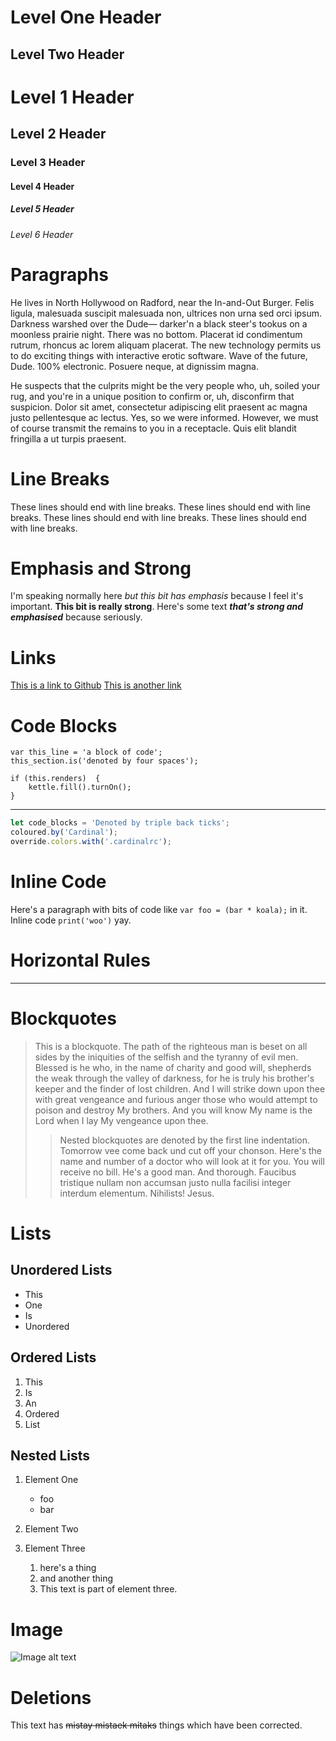 Level One Header
================

Level Two Header
----------------

# Level 1 Header #
## Level 2 Header ##
### Level 3 Header ###
#### Level 4 Header ####
##### Level 5 Header #####
###### Level 6 Header ######

# Paragraphs #

He lives in North Hollywood on Radford, near the In-and-Out Burger. Felis ligula, malesuada suscipit malesuada non, ultrices non urna sed orci ipsum. Darkness warshed over the Dude— darker'n a black steer's tookus on a moonless prairie night. There was no bottom. Placerat id condimentum rutrum, rhoncus ac lorem aliquam placerat. The new technology permits us to do exciting things with interactive erotic software. Wave of the future, Dude. 100% electronic. Posuere neque, at dignissim magna.

He suspects that the culprits might be the very people who, uh, soiled your rug, and you're in a unique position to confirm or, uh, disconfirm that suspicion. Dolor sit amet, consectetur adipiscing elit praesent ac magna justo pellentesque ac lectus. Yes, so we were informed. However, we must of course transmit the remains to you in a receptacle. Quis elit blandit fringilla a ut turpis praesent.

# Line Breaks #

These lines should end with line breaks.
These lines should end with line breaks.
These lines should end with line breaks.
These lines should end with line breaks.

# Emphasis and Strong #

I'm speaking normally here *but this bit has emphasis* because I feel it's important. **This bit is really strong**. Here's some text ***that's strong and emphasised*** because seriously.

# Links #

[This is a link to Github](http://github.com)
[This is another link](http://example.com)

# Code Blocks #

    var this_line = 'a block of code';
    this_section.is('denoted by four spaces');

    if (this.renders)  {
        kettle.fill().turnOn();
    }

------------

```js
let code_blocks = 'Denoted by triple back ticks';
coloured.by('Cardinal');
override.colors.with('.cardinalrc');
```

# Inline Code #

Here's a paragraph with bits of code like `var foo = (bar * koala);` in it. Inline code `print('woo')` yay.

# Horizontal Rules #

---------------

# Blockquotes #

 > This is a blockquote. The path of the righteous man is beset on all sides by the iniquities of the selfish and the tyranny of evil men. Blessed is he who, in the name of charity and good will, shepherds the weak through the valley of darkness, for he is truly his brother's keeper and the finder of lost children. And I will strike down upon thee with great vengeance and furious anger those who would attempt to poison and destroy My brothers. And you will know My name is the Lord when I lay My vengeance upon thee.
 > > Nested blockquotes are denoted by the first line indentation. Tomorrow vee come back und cut off your chonson. Here's the name and number of a doctor who will look at it for you. You will receive no bill. He's a good man. And thorough. Faucibus tristique nullam non accumsan justo nulla facilisi integer interdum elementum. Nihilists! Jesus.


# Lists #

## Unordered Lists ##

* This
* One
* Is
* Unordered

## Ordered Lists ##

1. This
2. Is
3. An
4. Ordered
5. List

## Nested Lists ##

 1. Element One

      * foo
      * bar

 2. Element Two

 3. Element Three

    1. here's a thing
    2. and another thing
    3. This text is part of element three.

# Image #

![Image alt text](foo.jpg "Image title")

# Deletions #

This text has ~~mistay mistaek mitaks~~ things which have been corrected.